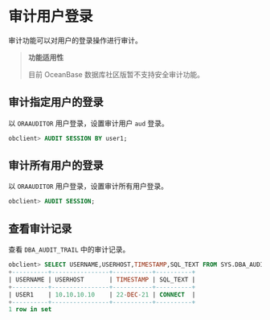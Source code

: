 # 审计用户登录

审计功能可以对用户的登录操作进行审计。

>**功能适用性**
>
>目前 OceanBase 数据库社区版暂不支持安全审计功能。

## 审计指定用户的登录

以 `ORAAUDITOR` 用户登录，设置审计用户 `aud` 登录。

```sql
obclient> AUDIT SESSION BY user1;
```

## 审计所有用户的登录

以 `ORAAUDITOR` 用户登录，设置审计所有用户登录。

```sql
obclient> AUDIT SESSION;
```

## 查看审计记录

查看 `DBA_AUDIT_TRAIL` 中的审计记录。

```sql
obclient> SELECT USERNAME,USERHOST,TIMESTAMP,SQL_TEXT FROM SYS.DBA_AUDIT_TRAIL;
+----------+----------------+-----------+----------+
| USERNAME | USERHOST       | TIMESTAMP | SQL_TEXT |
+----------+----------------+-----------+----------+
| USER1    | 10.10.10.10    | 22-DEC-21 | CONNECT  |
+----------+----------------+-----------+----------+
1 row in set
```
